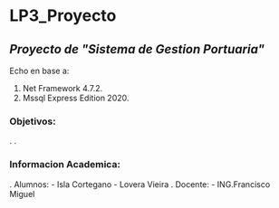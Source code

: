 # LP3_Proyecto
## *Proyecto de "Sistema de Gestion Portuaria"* 
Echo en base a:
1. Net Framework 4.7.2.
2. Mssql Express Edition 2020.
### Objetivos:
.
.
### Informacion Academica:
. Alumnos:
	- Isla Cortegano
	- Lovera Vieira
. Docente:
	- ING.Francisco Miguel


